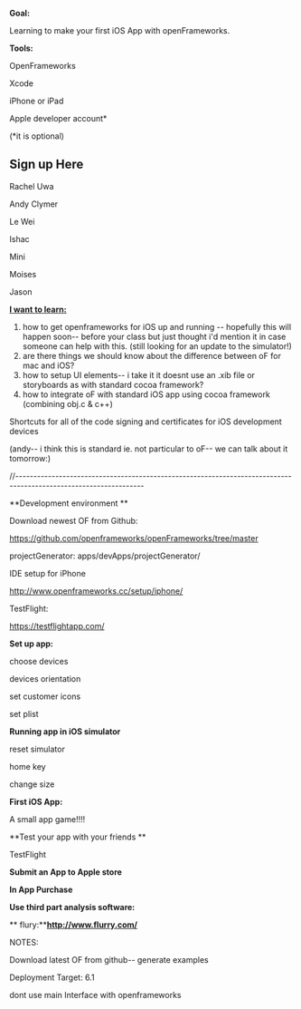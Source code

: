 
**Goal:**

Learning to make your first iOS App with openFrameworks.

**Tools:**

OpenFrameworks

Xcode

iPhone or iPad

Apple developer account* 

(*it is optional)

## Sign up Here

Rachel Uwa

Andy Clymer

Le Wei

Ishac

Mini

Moises

Jason

**<u>I want to learn:                                                                                                                  </u>**

1.  how to get openframeworks for iOS up and running -- hopefully this will happen soon-- before your class but just thought i'd mention it in case someone can help with this. (still looking for an update to the simulator!)
2.  are there things we should know about the difference between oF for mac and iOS?
3.  how to setup UI elements-- i take it it doesnt use an .xib file or storyboards as with standard cocoa framework?
4.  how to integrate oF with standard iOS app using cocoa framework (combining obj.c & c++)

Shortcuts for all of the code signing and certificates for iOS development devices

(andy-- i think this is standard ie. not particular to oF-- we can talk about it tomorrow:)

//-----------------------------------------------------------------------------------------------------------------

**Development environment **

Download newest OF from Github:

[<u>https://github.com/openframeworks/openFrameworks/tree/master</u>](https://github.com/openframeworks/openFrameworks/tree/master)

projectGenerator: apps/devApps/projectGenerator/

IDE setup for iPhone

[<u>http://www.openframeworks.cc/setup/iphone/</u>](http://www.openframeworks.cc/setup/iphone/)

TestFlight:

 [<u>https://testflightapp.com/</u>](https://testflightapp.com/)

**Set up app:**

choose devices

devices orientation

set customer icons

set plist

**Running app in iOS simulator**

reset simulator

home key

change size

**First iOS App:**

A small app game!!!!

**Test your app with your friends **

TestFlight

**Submit an App to Apple store**

**In App Purchase**

**Use third part analysis software:**

**    flury:**[**<u>http://www.flurry.com/</u>**](http://www.flurry.com/)

NOTES:

Download latest OF from github-- generate examples

Deployment Target: 6.1

dont use main Interface with openframeworks
